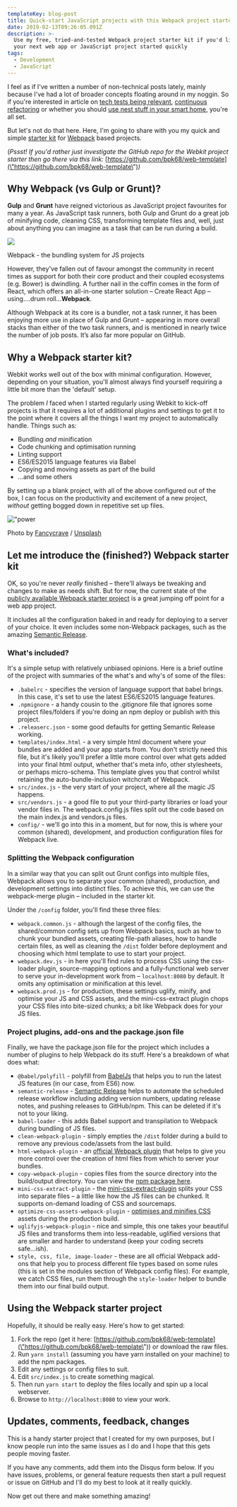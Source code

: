 ```yaml
---
templateKey: blog-post
title: Quick-start JavaScript projects with this Webpack project starter kit
date: 2019-02-13T09:26:05.091Z
description: >-
  Use my free, tried-and-tested Webpack project starter kit if you'd like to get
  your next web app or JavaScript project started quickly
tags:
  - Development
  - JavaScript
---
```

I feel as if I've written a number of non-technical posts lately, mainly because I've had a lot of broader concepts floating around in my noggin. So if you're interested in article on [tech tests being relevant](\"https://robkendal.co.uk/are-tech-tests-still-relevant/\"), [continuous refactoring](\"https://robkendal.co.uk/continuous-refactoring-avoiding-technical-debt-in-the-here-and-now/\") or whether you should [use nest stuff in your smart home](\"https://robkendal.co.uk/nest-smart-home-review/\"), you're all set.

But let's not do that here. Here, I'm going to share with you my quick and simple [starter kit](\"https://github.com/bpk68/web-template\") for [Webpack](\"https://webpack.js.org/\") based projects.

(_Pssst! If you'd rather just investigate the GitHub repo for the Webkit project starter then go there via this link:_ [https://github.com/bpk68/web-template](\"https://github.com/bpk68/web-template\")_)_

Why Webpack (vs Gulp or Grunt)?
-------------------------------

**Gulp** and **Grunt** have reigned victorious as JavaScript project favourites for many a year. As JavaScript task runners, both Gulp and Grunt do a great job of minifying code, cleaning CSS, transforming template files and, well, just about anything you can imagine as a task that can be run during a build.

![](\"https://robkendal.co.uk/content/images/2019/02/logo-on-white-bg.png\")

Webpack - the bundling system for JS projects

However, they've fallen out of favour amongst the community in recent times as support for both their core product and their coupled ecosystems (e.g. Bower) is dwindling. A further nail in the coffin comes in the form of React, which offers an all-in-one starter solution – Create React App – using....drum roll...**Webpack**.

Although Webpack at its core is a bundler, not a task runner, it has been enjoying more use in place of Gulp and Grunt – appearing in more overall stacks than either of the two task runners, and is mentioned in nearly twice the number of job posts. It’s also far more popular on GitHub.

Why a Webpack starter kit?
--------------------------

Webkit works well out of the box with minimal configuration. However, depending on your situation, you'll almost always find yourself requiring a little bit more than the 'default' setup.

The problem _I_ faced when I started regularly using Webkit to kick-off projects is that it requires a lot of additional plugins and settings to get it to the point where it covers all the things I want my project to automatically handle. Things such as:

*   Bundling _and_ minification
*   Code chunking and optimisation running
*   Linting support
*   ES6/ES2015 language features via Babel
*   Copying and moving assets as part of the build
*   ...and some others

By setting up a blank project, with all of the above configured out of the box, I can focus on the productivity and excitement of a new project, _without_ getting bogged down in repetitive set up files.

![\"power](\"https://images.unsplash.com/photo-1493994055174-cfa612a0d07c?ixlib=rb-1.2.1&q=80&fm=jpg&crop=entropy&cs=tinysrgb&w=1080&fit=max&ixid=eyJhcHBfaWQiOjExNzczfQ\")

Photo by [Fancycrave](\"https://unsplash.com/@fancycrave?utm_source=ghost&utm_medium=referral&utm_campaign=api-credit\") / [Unsplash](\"https://unsplash.com/?utm_source=ghost&utm_medium=referral&utm_campaign=api-credit\")

Let me introduce the (finished?) Webpack starter kit
----------------------------------------------------

OK, so you're never _really_ finished – there'll always be tweaking and changes to make as needs shift. But for now, the current state of the [publicly available Webpack starter project](\"https://github.com/bpk68/web-template\") is a great jumping off point for a web app project.

It includes all the configuration baked in and ready for deploying to a server of your choice. It even includes some non-Webpack packages, such as the amazing [Semantic Release](\"https://github.com/semantic-release/semantic-release\").

### What's included?

It's a simple setup with relatively unbiased opinions. Here is a brief outline of the project with summaries of the what's and why's of some of the files:

*   `.babelrc` - specifies the version of language support that babel brings. In this case, it's set to use the latest ES6/ES2015 language features.
*   `.npmignore` - a handy cousin to the .gitignore file that ignores some project files/folders if you're doing an npm deploy or publish with this project.
*   `.releaserc.json` - some good defaults for getting Semantic Release working.
*   `templates/index.html` - a very simple html document where your bundles are added and your app starts from. You don't strictly need this file, but it's likely you'll prefer a little more control over what gets added into your final html output, whether that's meta info, other stylesheets, or perhaps micro-schema. This template gives you that control whilst retaining the auto-bundle-inclusion witchcraft of Webpack.
*   `src/index.js` - the very start of your project, where all the magic JS happens.
*   `src/vendors.js` - a good file to put your third-party libraries or load your vendor files in. The webpack.config.js files split out the code based on the main index.js and vendors.js files.
*   `config/` - we'll go into this in a moment, but for now, this is where your common (shared), development, and production configuration files for Webpack live.

### Splitting the Webpack configuration

In a similar way that you can split out Grunt configs into multiple files, Webpack allows you to separate your common (shared), production, and development settings into distinct files. To achieve this, we can use the webpack-merge plugin – included in the starter kit.

Under the `/config` folder, you'll find these three files:

*   `webpack.common.js` - although the largest of the config files, the shared/common config sets up from Webpack basics, such as how to chunk your bundled assets, creating file-path aliases, how to handle certain files, as well as cleaning the `/dist` folder before deployment and choosing which html template to use to start your project.
*   `webpack.dev.js` - in here you'll find rules to process CSS using the css-loader plugin, source-mapping options and a fully-functional web server to serve your in-development work from – `localhost:8080` by default. It omits any optimisation or minification at this level.
*   `webpack.prod.js` - for production, these settings uglify, minify, and optimise your JS and CSS assets, and the mini-css-extract plugin chops your CSS files into bite-sized chunks; a bit like Webpack does for your JS files.

### Project plugins, add-ons and the package.json file

Finally, we have the package.json file for the project which includes a number of plugins to help Webpack do its stuff. Here's a breakdown of what does what:

*   `@babel/polyfill` - polyfill from [BabelJs](\"https://babeljs.io/\") that helps you to run the latest JS features (in our case, from ES6) now.
*   `semantic-release` - [Semantic Release](\"https://github.com/semantic-release/semantic-release\") helps to automate the scheduled release workflow including adding version numbers, updating release notes, and pushing releases to GitHub/npm. This can be deleted if it's not to your liking.
*   `babel-loader` - this adds Babel support and transpilation to Webpack during bundling of JS files.
*   `clean-webpack-plugin` - simply empties the `/dist` folder during a build to remove any previous code/assets from the last build.
*   `html-webpack-plugin` - an [official Webpack plugin](\"https://webpack.js.org/plugins/html-webpack-plugin/\") that helps to give you more control over the creation of html files from which to server your bundles.
*   `copy-webpack-plugin` - copies files from the source directory into the build/output directory. You can view the [npm package here](\"https://www.npmjs.com/package/copy-webpack-plugin\").
*   `mini-css-extract-plugin` - the [mini-css-extract-plugin](\"https://github.com/webpack-contrib/mini-css-extract-plugin\") splits your CSS into separate files – a little like how the JS files can be chunked. It supports on-demand loading of CSS and sourcemaps.
*   `optimize-css-assets-webpack-plugin` - [optimises and minifies CSS](\"https://www.npmjs.com/package/optimize-css-assets-webpack-plugin\") assets during the production build.
*   `uglifyjs-webpack-plugin` - nice and simple, this one takes your beautiful JS files and transforms them into less-readable, uglified versions that are smaller and harder to understand (keep your coding secrets safe...ish).
*   `style, css, file, image-loader` - these are all official Webpack add-ons that help you to process different file types based on some rules (this is set in the modules section of Webpack config files). For example, we catch CSS files, run them through the `style-loader` helper to bundle them into our final build output.

Using the Webpack starter project
---------------------------------

Hopefully, it should be really easy. Here's how to get started:

1.  Fork the repo (get it here: [https://github.com/bpk68/web-template](\"https://github.com/bpk68/web-template\")) or download the raw files.
2.  Run `yarn install` (assuming you have yarn installed on your machine) to add the npm packages.
3.  Edit any settings or config files to suit.
4.  Edit `src/index.js` to create something magical.
5.  Then run `yarn start` to deploy the files locally and spin up a local webserver.
6.  Browse to `http://localhost:8080` to view your work.

Updates, comments, feedback, changes
------------------------------------

This is a handy starter project that I created for my own purposes, but I know people run into the same issues as I do and I hope that this gets people moving faster.

If you have any comments, add them into the Disqus form below. If you have issues, problems, or general feature requests then start a pull request or issue on GitHub and I'll do my best to look at it really quickly.

Now get out there and make something amazing!
